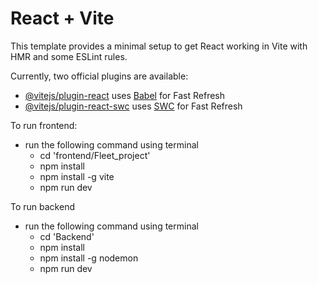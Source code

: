 # React + Vite

This template provides a minimal setup to get React working in Vite with HMR and some ESLint rules.

Currently, two official plugins are available:

- [@vitejs/plugin-react](https://github.com/vitejs/vite-plugin-react/blob/main/packages/plugin-react/README.md) uses [Babel](https://babeljs.io/) for Fast Refresh
- [@vitejs/plugin-react-swc](https://github.com/vitejs/vite-plugin-react-swc) uses [SWC](https://swc.rs/) for Fast Refresh

To run frontend:
- run the following command using terminal
  - cd 'frontend/Fleet_project'
  - npm install
  - npm install -g vite
  - npm run dev

To run backend
- run the following command using terminal
  - cd 'Backend'
  - npm install
  - npm install -g nodemon
  - npm run dev
